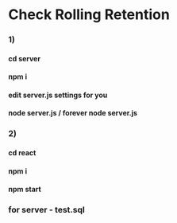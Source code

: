 # Check Rolling Retention
### 1) 
#### cd server 
#### npm i
#### edit server.js settings for you
#### node server.js / forever node server.js

### 2)
#### cd react 
#### npm i
#### npm start

### for server - test.sql